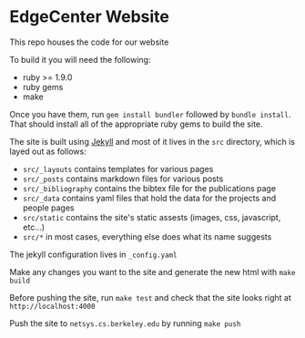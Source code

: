 # EdgeCenter Website

This repo houses the code for our website

To build it you will need the following:
- ruby >= 1.9.0
- ruby gems
- make

Once you have them, run `gem install bundler` followed by `bundle install`.
That should install all of the appropriate ruby gems to build the site.

The site is built using [Jekyll](https://jekyllrb.com/)
and most of it lives in the `src` directory, which is layed out as follows:
- `src/_layouts` contains templates for various pages
- `src/_posts` contains markdown files for various posts
- `src/_bibliography` contains the bibtex file for the publications page
- `src/_data` contains yaml files that hold the data for the projects and people
  pages
- `src/static` contains the site's static assests (images, css, javascript,
  etc...) 
- `src/*` in most cases, everything else does what its name suggests

The jekyll configuration lives in `_config.yaml` 

Make any changes you want to the site and generate the new html with `make
build`

Before pushing the site, run `make test` and check that the site looks right at
`http://localhost:4000`

Push the site to `netsys.cs.berkeley.edu` by running `make push`
